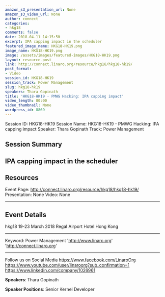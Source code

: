 ```yaml
---
amazon_s3_presentation_url: None
amazon_s3_video_url: None
author: connect
categories:
- hkg18
comments: false
date: 2018-04-11 14:15:50
excerpt: IPA capping impact in the scheduler
featured_image_name: HKG18-HK19.png
image_name: HKG18-HK19.png
image: /assets/images/featured-images/HKG18-HK19.png
layout: resource-post
link: http://connect.linaro.org/resource/hkg18/hkg18-hk19/
post_format:
- Video
session_id: HKG18-HK19
session_track: Power Management
slug: hkg18-hk19
speakers: Thara Gopinath
title: 'HKG18-HK19 - PMWG Hacking: IPA capping impact'
video_length: 00:00
video_thumbnail: None
wordpress_id: 8869
---
```


Session ID: HKG18-HK19
Session Name: HKG18-HK19 - PMWG Hacking: IPA capping impact
Speaker: Thara Gopinath
Track: Power Management

## Session Summary

## IPA capping impact in the scheduler

## Resources

Event Page: http://connect.linaro.org/resource/hkg18/hkg18-hk19/
Presentation: None
Video: None

---

## Event Details

hkg18
19-23 March 2018
Regal Airport Hotel Hong Kong

---

Keyword: Power Management
'http://www.linaro.org'
'http://connect.linaro.org'

---

Follow us on Social Media
https://www.facebook.com/LinaroOrg
https://www.youtube.com/user/linaroorg?sub_confirmation=1
https://www.linkedin.com/company/1026961

**Speakers**: Thara Gopinath

**Speaker Positions**: Senior Kernel Developer